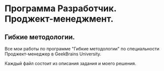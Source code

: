 # Программа Разработчик. Проджект-менеджмент.
## Гибкие методологии.
Все мои работы по программе "Гибкие методологии" по специальности Проджект-менеджер в GeekBrains University.

Каждый файл состоит из описания задания и моего решения.
